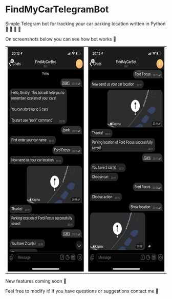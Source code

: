 # FindMyCarTelegramBot
Simple Telegram bot for tracking your car parking location written in Python 🚗 🚙 🚚 🚛

On screenshots below you can see how bot works 🙂

<table>
  <tr>
    <td><img src="IMG_4278.PNG" width="350" height="700"></td>
    <td><img src="IMG_4279.PNG" width="350" height="700"></td>
  </tr>
</table>

New features coming soon 🥰 

Feel free to modify it! If you have questions or suggestions contact me 🦊
